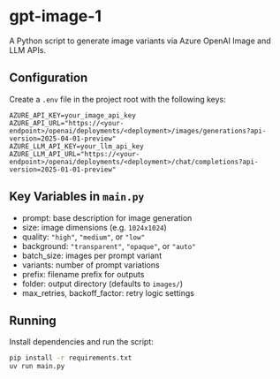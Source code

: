 # gpt-image-1

A Python script to generate image variants via Azure OpenAI Image and LLM APIs.

## Configuration

Create a `.env` file in the project root with the following keys:

```properties
AZURE_API_KEY=your_image_api_key
AZURE_API_URL="https://<your-endpoint>/openai/deployments/<deployment>/images/generations?api-version=2025-04-01-preview"
AZURE_LLM_API_KEY=your_llm_api_key
AZURE_LLM_API_URL="https://<your-endpoint>/openai/deployments/<deployment>/chat/completions?api-version=2025-01-01-preview"
```

## Key Variables in `main.py`

- prompt: base description for image generation  
- size: image dimensions (e.g. `1024x1024`)  
- quality: `"high"`, `"medium"`, or `"low"`  
- background: `"transparent"`, `"opaque"`, or `"auto"`  
- batch_size: images per prompt variant  
- variants: number of prompt variations  
- prefix: filename prefix for outputs  
- folder: output directory (defaults to `images/`)  
- max_retries, backoff_factor: retry logic settings  

## Running

Install dependencies and run the script:

```bash
pip install -r requirements.txt
uv run main.py
```
